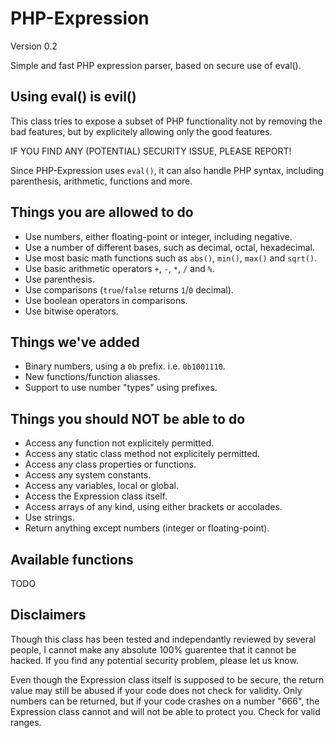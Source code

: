 PHP-Expression
==============
Version 0.2

Simple and fast PHP expression parser, based on secure use of eval().

Using eval() is evil()
----------------------
This class tries to expose a subset of PHP functionality not by removing the
bad features, but by explicitely allowing only the good features.

IF YOU FIND ANY (POTENTIAL) SECURITY ISSUE, PLEASE REPORT!

Since PHP-Expression uses `eval()`, it can also handle PHP syntax, including
parenthesis, arithmetic, functions and more.

Things you are allowed to do
----------------------------
-	Use numbers, either floating-point or integer, including negative.
-	Use a number of different bases, such as decimal, octal, hexadecimal.
-	Use most basic math functions such as `abs()`, `min()`, `max()` and `sqrt()`.
-	Use basic arithmetic operators `+`, `-`, `*`, `/` and `%`.
-	Use parenthesis.
-	Use comparisons (`true`/`false` returns `1`/`0` decimal).
-	Use boolean operators in comparisons.
-	Use bitwise operators.

Things we've added
------------------
-	Binary numbers, using a `0b` prefix. i.e. `0b1001110`.
-	New functions/function aliasses.
-	Support to use number "types" using prefixes.

Things you should NOT be able to do
-----------------------------------
-	Access any function not explicitely permitted.
-	Access any static class method not explicitely permitted.
-	Access any class properties or functions.
-	Access any system constants.
-	Access any variables, local or global.
-	Access the Expression class itself.
-	Access arrays of any kind, using either brackets or accolades.
-	Use strings.
-	Return anything except numbers (integer or floating-point).

Available functions
-------------------
TODO

Disclaimers
-----------
Though this class has been tested and independantly reviewed by several people,
I cannot make any absolute 100% guarentee that it cannot be hacked. If you find
any potential security problem, please let us know.

Even though the Expression class itself is supposed to be secure, the return
value may still be abused if your code does not check for validity. Only numbers
can be returned, but if your code crashes on a number "666", the Expression
class cannot and will not be able to protect you. Check for valid ranges.